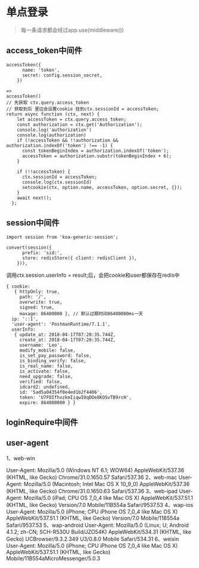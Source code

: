 # 单点登录

> 每一条请求都会经过app.use\(middleware\(\)\)

## access\_token中间件

```text
accessToken({
      name: 'token',
      secret: config.session_secret,
    })

=>
accessToken()
// 先获取 ctx.query.access_token
// 获取到后 里边会设置cookie 挂到ctx.sessionId = accessToken;
return async function (ctx, next) {
    let accessToken = ctx.query.access_token;
    const authorization = ctx.get('Authorization');
    console.log('authorization')
    console.log(authorization)
    if (!accessToken && !!authorization && authorization.indexOf('token') !== -1) {
      const tokenBeginIndex = authorization.indexOf('token');
      accessToken = authorization.substr(tokenBeginIndex + 6);
    }

    if (!!accessToken) {
      ctx.sessionId = accessToken;
      console.log(ctx.sessionId)
      setcookie(ctx, option.name, accessToken, option.secret, {});
    }
    await next();
  };
```

## session中间件

```text
import session from 'koa-generic-session';

convert(session({
      prefix: 'sid:',
      store: redisStore({ client: redisClient }),
    })),
```

调用ctx.session.userInfo = result;后，会把cookie和user都保存在redis中

```text
{ cookie:
   { httpOnly: true,
     path: '/',
     overwrite: true,
     signed: true,
     maxage: 86400000 }, // 默认过期时间86400000ms一天
  ip: '::1',
  'user-agent': 'PostmanRuntime/7.1.1',
  userInfo:
   { update_at: 2018-04-17T07:20:35.744Z,
     create_at: 2018-04-17T07:20:35.744Z,
     username: 'Leo',
     modify_mobile: false,
     is_set_pay_password: false,
     is_binding_verify: false,
     is_real_name: false,
     is_activate: false,
     need_upgrade: false,
     verified: false,
     idcard2: undefined,
     id: '5ad5a04354f0e4ed1b2f4406',
     token: 'U7FOIfhxzkmIiqwIOqDOe8KOSvTB9rcH',
     expire: 864000000 } }
```

## loginRequire中间件

## user-agent

1、web-win

User-Agent: Mozilla/5.0 \(Windows NT 6.1; WOW64\) AppleWebKit/537.36 \(KHTML, like Gecko\) Chrome/31.0.1650.57 Safari/537.36 2、web-mac User-Agent: Mozilla/5.0 \(Macintosh; Intel Mac OS X 10\_9\_0\) AppleWebKit/537.36 \(KHTML, like Gecko\) Chrome/31.0.1650.63 Safari/537.36 3、web-ipad User-Agent: Mozilla/5.0 \(iPad; CPU OS 7\_0\_4 like Mac OS X\) AppleWebKit/537.51.1 \(KHTML, like Gecko\) Version/7.0 Mobile/11B554a Safari/9537.53 4、wap-ios User-Agent: Mozilla/5.0 \(iPhone; CPU iPhone OS 7\_0\_4 like Mac OS X\) AppleWebKit/537.51.1 \(KHTML, like Gecko\) Version/7.0 Mobile/11B554a Safari/9537.53 5、wap-android User-Agent: Mozilla/5.0 \(Linux; U; Android 4.1.2; zh-CN; SCH-R530U Build/JZO54K\) AppleWebKit/534.31 \(KHTML, like Gecko\) UCBrowser/9.3.2.349 U3/0.8.0 Mobile Safari/534.31 6、weixin User-Agent: Mozilla/5.0 \(iPhone; CPU iPhone OS 7\_0\_4 like Mac OS X\) AppleWebKit/537.51.1 \(KHTML, like Gecko\) Mobile/11B554aMicroMessenger/5.0.3

